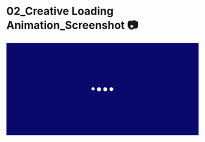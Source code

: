 # 02_Creative Loading Animation_Screenshot 📷

<img src='./02_Creative Loading Animation_screenshot.png' alt='02_Creative Loading Animation'>